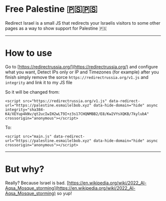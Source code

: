 # Free Palestine 🇵🇸🇵🇸

Redirect Israel is a small JS that redirects your Israelis visitors to some other pages as a way to show support for Palestine 🇵🇸

___

# How to use

Go to [https://redirectrussia.org/](https://redirectrussia.org/) and configure what you want, Detect IPs only or IP and Timezones (for example) after you finish simply remove the sorce `https://redirectrussia.org/v1.js` and `integrity` and link it to my JS file

So it will be changed from: 
```
<script src="https://redirectrussia.org/v1.js" data-redirect-url="https://palestine.esmailelbob.xyz" data-hide-domain="hide" async integrity="sha384-K4/XEYup4kNv/qt2ucIwIH2wLT9I+z3s17CHQNMBB2/E8/Kw2VYsXQKB/7kylubA" crossorigin="anonymous"></script>
```
To:
```
<script src="main.js" data-redirect-url="https://palestine.esmailelbob.xyz" data-hide-domain="hide" async crossorigin="anonymous"></script>
```

___

# But why?

Really? Because Israel is bad. [https://en.wikipedia.org/wiki/2022_Al-Aqsa_Mosque_storming](https://en.wikipedia.org/wiki/2022_Al-Aqsa_Mosque_storming) so yup!

